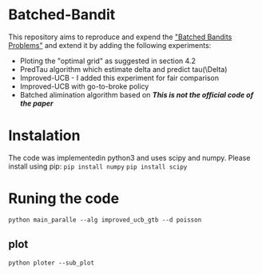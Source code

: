 # Batched-Bandit
This repository aims to reproduce and expend the   ["Batched Bandits Problems"](https://arxiv.org/pdf/1505.00369.pdf "Batched Bandits Problems") and extend it by adding the following experiments:
- Ploting the "optimal grid" as suggested in section 4.2
- PredTau algorithm which estimate delta and predict tau(\Delta) 
- Improved-UCB - I added this experiment for fair comparison
- Improved-UCB with go-to-broke policy
- Batched alimination algorithm based on 
***This is not the official code of the paper***

# Instalation
The code was implementedin python3 and uses scipy and numpy. Please install using pip:
```pip install numpy```
```pip install scipy```

# Runing the code
```python main_paralle --alg improved_ucb_gtb --d poisson```

## plot
```python ploter --sub_plot```


